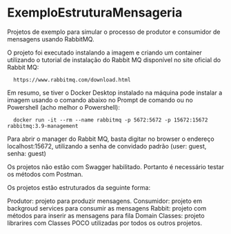 # ExemploEstruturaMensageria
Projetos de exemplo para simular o processo de produtor e consumidor de mensagens usando RabbitMQ.

O projeto foi executado instalando a imagem e criando um container utilizando o tutorial de instalação do Rabbit MQ disponível no site oficial do Rabbit MQ:

      https://www.rabbitmq.com/download.html

Em resumo, se tiver o Docker Desktop instalado na máquina pode instalar a imagem usando o comando abaixo no Prompt de comando ou no Powershell (acho melhor o Powershell):

      docker run -it --rm --name rabbitmq -p 5672:5672 -p 15672:15672 rabbitmq:3.9-management
 
Para abrir o manager do Rabbit MQ, basta digitar no browser o endereço localhost:15672, utilizando a senha de convidado padrão (user: guest, senha: guest)
 
Os projetos não estão com Swagger habilitado. Portanto é necessário testar os métodos com Postman.


Os projetos estão estruturados da seguinte forma:

Produtor: projeto para produzir mensagens.
Consumidor: projeto em backgroud services para consumir as mensagens
Rabbit: projeto com métodos para inserir as mensagens para fila
Domain Classes: projeto librarires com Classes POCO utilizadas por todos os outros projetos.
